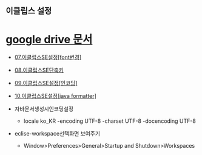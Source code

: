## 이클립스 설정
  # [google drive 문서](https://drive.google.com/drive/folders/1bTqyPV9LQt8vly7V_bixG2kpu6THkB7w)
   * [07.이클립스SE설정[font변경]](https://docs.google.com/document/d/1Pan78KDhV74hd6OWUDaZdnQLbtfyjbPf/edit?usp=sharing&ouid=107171148961846772106&rtpof=true&sd=true)
   * [08.이클립스SE단축키](https://docs.google.com/document/d/1Qm1Zl-rmxSCbMFhZkbnjrhUfMHlQ1TYt/edit?usp=sharing&ouid=107171148961846772106&rtpof=true&sd=true)
   * [09.이클립스SE설정[인코딩]](https://docs.google.com/document/d/1O7S0CRDE5JBKZeZjfEbmjw1zfIbDfaEV/edit?usp=sharing&ouid=107171148961846772106&rtpof=true&sd=true)
   * [10.이클립스SE설정[java formatter]](https://docs.google.com/document/d/1OxIYSQNdohV1FOGcU5OJ3LP-6sp8-Z4v/edit?usp=sharing&ouid=107171148961846772106&rtpof=true&sd=true)

   * 자바문서생성시인코딩설정
      + locale ko_KR -encoding UTF-8 -charset UTF-8 -docencoding UTF-8
   * eclise-workspace선택화면 보여주기
      + Window>Preferences>General>Startup and Shutdown>Workspaces
